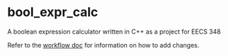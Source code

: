 # bool_expr_calc
A boolean expression calculator written in C++ as a project for EECS 348

Refer to the [workflow doc](doc/workflow.md) for information on how to add changes.
